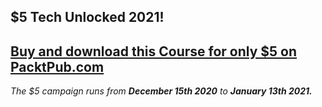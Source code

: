 ## $5 Tech Unlocked 2021!
[Buy and download this Course for only $5 on PacktPub.com](https://www.packtpub.com/product/wireshark-revealed-essential-skills-for-it-professionals/9781788833226)
-----
*The $5 campaign         runs from __December 15th 2020__ to __January 13th 2021.__*

